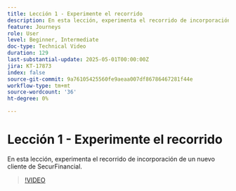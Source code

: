 ```yaml
---
title: Lección 1 - Experimente el recorrido
description: En esta lección, experimenta el recorrido de incorporación de un nuevo cliente de SecurFinancial.
feature: Journeys
role: User
level: Beginner, Intermediate
doc-type: Technical Video
duration: 129
last-substantial-update: 2025-05-01T00:00:00Z
jira: KT-17873
index: false
source-git-commit: 9a76105425560fe9aeaa007df86786467281f44e
workflow-type: tm+mt
source-wordcount: '36'
ht-degree: 0%

---
```



# Lección 1 - Experimente el recorrido

En esta lección, experimenta el recorrido de incorporación de un nuevo cliente de SecurFinancial.

>[!VIDEO](https://video.tv.adobe.com/v/3457827/?learn=on&enablevpops)
